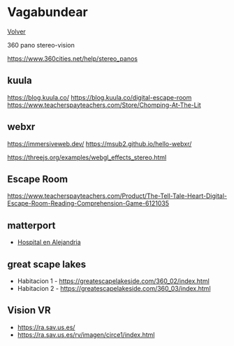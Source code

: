 # Vagabundear

[Volver](./vagabundear.html)

360 pano stereo-vision

https://www.360cities.net/help/stereo_panos


## kuula
https://blog.kuula.co/
https://blog.kuula.co/digital-escape-room
https://www.teacherspayteachers.com/Store/Chomping-At-The-Lit

## webxr
https://immersiveweb.dev/
https://msub2.github.io/hello-webxr/


https://threejs.org/examples/webgl_effects_stereo.html

## Escape Room
https://www.teacherspayteachers.com/Product/The-Tell-Tale-Heart-Digital-Escape-Room-Reading-Comprehension-Game-6121035

## matterport
- [Hospital en Alejandria](https://my.matterport.com/show/?m=mfRtHjrFKMB&play=1&brand=0)


## great scape lakes
- Habitacion 1 - https://greatescapelakeside.com/360_02/index.html
- Habitacion 2 - https://greatescapelakeside.com/360_03/index.html


## Vision VR
- https://ra.sav.us.es/
- https://ra.sav.us.es/rv/imagen/circe1/index.html
